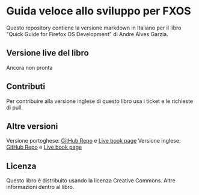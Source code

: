 # Guida veloce allo sviluppo per FXOS

Questo repository contiene la versione markdown in Italiano per il libro "Quick Guide for Firefox OS Development" di Andre Alves Garzia.

## Versione live del libro

Ancora non pronta

## Contributi

Per contribuire alla versione inglese di questo libro usa i ticket e le richieste di pull.

## Altre versioni

Versione portoghese: [GitHub Repo](https://github.com/soapdog/guia-rapido-firefox-os/) e [Live book page](https://leanpub.com/guiarapidofirefoxos)
Versione inglese: [GitHub Repo](https://github.com/soapdog/firefoxos-quick-guide/) e [Live book page](https://leanpub.com/quickguidefirefoxosdevelopment/)

## Licenza

Questo libro è distribuito usando la licenza Creative Commons. Altre informazioni dentro al libro.
